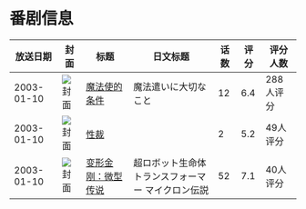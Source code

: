 # 番剧信息

|放送日期|封面|标题|日文标题|话数|评分|评分人数|
|---|---|---|---|---|---|---|
|2003-01-10|![封面](https://lain.bgm.tv/pic/cover/c/82/87/3395_wc7i6.jpg)|[魔法使的条件](https://bangumi.tv/subject/3395)|魔法遣いに大切なこと|12|6.4|288人评分|
|2003-01-10|![封面](https://bangumi.tv/img/no_icon_subject.png)|[性裁](https://bangumi.tv/subject/92908)||2|5.2|49人评分|
|2003-01-10|![封面](https://lain.bgm.tv/pic/cover/c/cf/07/189382_qC5DE.jpg)|[变形金刚：微型传说](https://bangumi.tv/subject/189382)|超ロボット生命体トランスフォーマー マイクロン伝説|52|7.1|40人评分|
